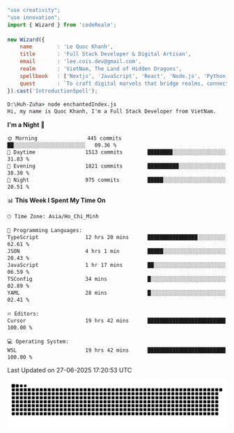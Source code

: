 <!--x axis divider-->

```js 
"use creativity";
"use innovation";
import { Wizard } from 'codeRealm';

new Wizard({
    name        : 'Le Quoc Khanh',
    title       : 'Full Stack Developer & Digital Artisan',
    email       : 'lee.cois.dev@gmail.com',
    realm       : 'VietNam, The Land of Hidden Dragons',
    spellbook   : ['Nextjs', 'JavaScript', 'React', 'Node.js', 'Python', 'Django', 'Cloud Services'],
    quest       : `To craft digital marvels that bridge realms, connect cultures, and bring imagination to life.`,
}).cast('IntroductionSpell');
```

```cmd
D:\Huh-Zuha> node enchantedIndex.js
Hi, my name is Quoc Khanh, I'm a Full Stack Developer from VietNam.
```
<!--START_SECTION:waka-->
**I'm a Night 🦉** 

```text
🌞 Morning                445 commits         ██░░░░░░░░░░░░░░░░░░░░░░░   09.36 % 
🌆 Daytime                1513 commits        ████████░░░░░░░░░░░░░░░░░   31.83 % 
🌃 Evening                1821 commits        ██████████░░░░░░░░░░░░░░░   38.30 % 
🌙 Night                  975 commits         █████░░░░░░░░░░░░░░░░░░░░   20.51 % 
```


📊 **This Week I Spent My Time On** 

```text
🕑︎ Time Zone: Asia/Ho_Chi_Minh

💬 Programming Languages: 
TypeScript               12 hrs 20 mins      ████████████████░░░░░░░░░   62.61 % 
JSON                     4 hrs 1 min         █████░░░░░░░░░░░░░░░░░░░░   20.43 % 
JavaScript               1 hr 17 mins        ██░░░░░░░░░░░░░░░░░░░░░░░   06.59 % 
TSConfig                 34 mins             █░░░░░░░░░░░░░░░░░░░░░░░░   02.89 % 
YAML                     28 mins             █░░░░░░░░░░░░░░░░░░░░░░░░   02.41 % 

🔥 Editors: 
Cursor                   19 hrs 42 mins      █████████████████████████   100.00 % 

💻 Operating System: 
WSL                      19 hrs 42 mins      █████████████████████████   100.00 % 
```


 Last Updated on 27-06-2025 17:20:53 UTC
<!--END_SECTION:waka-->
<picture>
  <source media="(prefers-color-scheme: dark)" srcset="https://raw.githubusercontent.com/leecois/leecois/output/github-contribution-grid-snake-dark.svg">
  <source media="(prefers-color-scheme: light)" srcset="https://raw.githubusercontent.com/leecois/leecois/output/github-contribution-grid-snake.svg">
  <img alt="github contribution grid snake animation" src="https://raw.githubusercontent.com/leecois/leecois/output/github-contribution-grid-snake.svg">
</picture>
